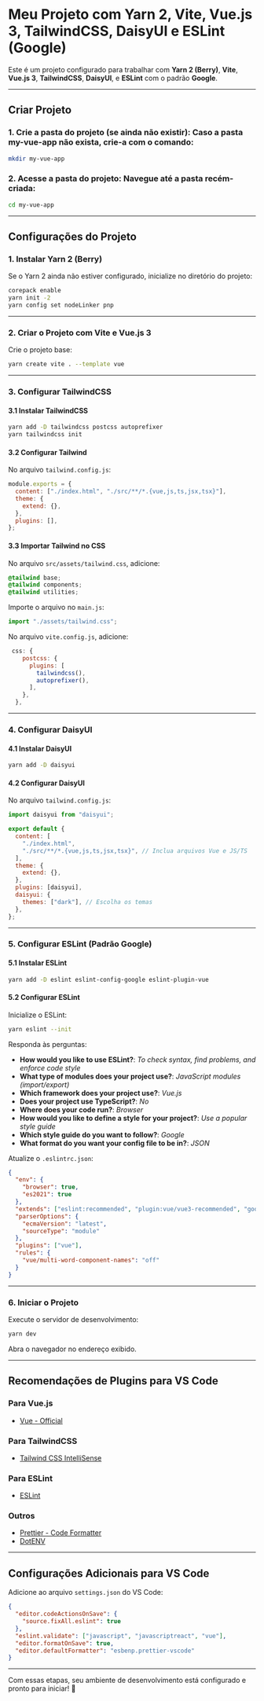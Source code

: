 # Meu Projeto com Yarn 2, Vite, Vue.js 3, TailwindCSS, DaisyUI e ESLint (Google)

Este é um projeto configurado para trabalhar com **Yarn 2 (Berry)**, **Vite**, **Vue.js 3**, **TailwindCSS**, **DaisyUI**, e **ESLint** com o padrão **Google**.

---

## **Criar Projeto**

### 1. **Crie a pasta do projeto (se ainda não existir):** Caso a pasta my-vue-app não exista, crie-a com o comando:

```bash
mkdir my-vue-app
```

### 2. **Acesse a pasta do projeto:** Navegue até a pasta recém-criada:

```bash
cd my-vue-app
```

---

## **Configurações do Projeto**

### **1. Instalar Yarn 2 (Berry)**

Se o Yarn 2 ainda não estiver configurado, inicialize no diretório do projeto:

```bash
corepack enable
yarn init -2
yarn config set nodeLinker pnp
```

---

### **2. Criar o Projeto com Vite e Vue.js 3**

Crie o projeto base:

```bash
yarn create vite . --template vue
```

---

### **3. Configurar TailwindCSS**

#### **3.1 Instalar TailwindCSS**

```bash
yarn add -D tailwindcss postcss autoprefixer
yarn tailwindcss init
```

#### **3.2 Configurar Tailwind**

No arquivo `tailwind.config.js`:

```javascript
module.exports = {
  content: ["./index.html", "./src/**/*.{vue,js,ts,jsx,tsx}"],
  theme: {
    extend: {},
  },
  plugins: [],
};
```

#### **3.3 Importar Tailwind no CSS**

No arquivo `src/assets/tailwind.css`, adicione:

```css
@tailwind base;
@tailwind components;
@tailwind utilities;
```

Importe o arquivo no `main.js`:

```javascript
import "./assets/tailwind.css";
```

No arquivo `vite.config.js`, adicione:

```javascript
 css: {
    postcss: {
      plugins: [
        tailwindcss(),
        autoprefixer(),
      ],
    },
  },
```

---

### **4. Configurar DaisyUI**

#### **4.1 Instalar DaisyUI**

```bash
yarn add -D daisyui
```

#### **4.2 Configurar DaisyUI**

No arquivo `tailwind.config.js`:

```javascript
import daisyui from "daisyui";

export default {
  content: [
    "./index.html",
    "./src/**/*.{vue,js,ts,jsx,tsx}", // Inclua arquivos Vue e JS/TS
  ],
  theme: {
    extend: {},
  },
  plugins: [daisyui],
  daisyui: {
    themes: ["dark"], // Escolha os temas
  },
};
```

---

### **5. Configurar ESLint (Padrão Google)**

#### **5.1 Instalar ESLint**

```bash
yarn add -D eslint eslint-config-google eslint-plugin-vue
```

#### **5.2 Configurar ESLint**

Inicialize o ESLint:

```bash
yarn eslint --init
```

Responda às perguntas:

- **How would you like to use ESLint?**: _To check syntax, find problems, and enforce code style_
- **What type of modules does your project use?**: _JavaScript modules (import/export)_
- **Which framework does your project use?**: _Vue.js_
- **Does your project use TypeScript?**: _No_
- **Where does your code run?**: _Browser_
- **How would you like to define a style for your project?**: _Use a popular style guide_
- **Which style guide do you want to follow?**: _Google_
- **What format do you want your config file to be in?**: _JSON_

Atualize o `.eslintrc.json`:

```json
{
  "env": {
    "browser": true,
    "es2021": true
  },
  "extends": ["eslint:recommended", "plugin:vue/vue3-recommended", "google"],
  "parserOptions": {
    "ecmaVersion": "latest",
    "sourceType": "module"
  },
  "plugins": ["vue"],
  "rules": {
    "vue/multi-word-component-names": "off"
  }
}
```

---

### **6. Iniciar o Projeto**

Execute o servidor de desenvolvimento:

```bash
yarn dev
```

Abra o navegador no endereço exibido.

---

## **Recomendações de Plugins para VS Code**

### **Para Vue.js**

- [Vue - Official](https://marketplace.visualstudio.com/items?itemName=Vue.volar)

### **Para TailwindCSS**

- [Tailwind CSS IntelliSense](https://marketplace.visualstudio.com/items?itemName=bradlc.vscode-tailwindcss)

### **Para ESLint**

- [ESLint](https://marketplace.visualstudio.com/items?itemName=dbaeumer.vscode-eslint)

### **Outros**

- [Prettier - Code Formatter](https://marketplace.visualstudio.com/items?itemName=esbenp.prettier-vscode)
- [DotENV](https://marketplace.visualstudio.com/items?itemName=mikestead.dotenv)

---

## **Configurações Adicionais para VS Code**

Adicione ao arquivo `settings.json` do VS Code:

```json
{
  "editor.codeActionsOnSave": {
    "source.fixAll.eslint": true
  },
  "eslint.validate": ["javascript", "javascriptreact", "vue"],
  "editor.formatOnSave": true,
  "editor.defaultFormatter": "esbenp.prettier-vscode"
}
```

---

Com essas etapas, seu ambiente de desenvolvimento está configurado e pronto para iniciar! 🚀
